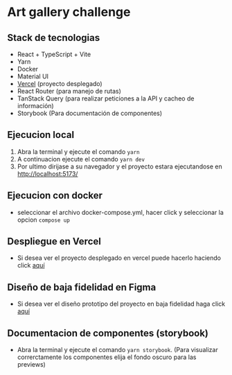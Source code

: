 # Art gallery challenge

## Stack de tecnologias

- React + TypeScript + Vite
- Yarn
- Docker
- Material UI
- [Vercel](https://art-gallery-challenge.vercel.app/) (proyecto desplegado)
- React Router (para manejo de rutas)
- TanStack Query (para realizar peticiones a la API y cacheo de información)
- Storybook (Para documentación de componentes)

## Ejecucion local

1. Abra la terminal y ejecute el comando `yarn`
2. A continuacion ejecute el comando `yarn dev`
3. Por ultimo dirijase a su navegador y el proyecto estara ejecutandose en [http://localhost:5173/](http://localhost:5173/)

## Ejecucion con docker

- seleccionar el archivo docker-compose.yml, hacer click y seleccionar la opcion `compose up`

## Despliegue en Vercel

- Si desea ver el proyecto desplegado en vercel puede hacerlo haciendo click [aquí](https://art-gallery-challenge.vercel.app/)

## Diseño de baja fidelidad en Figma

- Si desea ver el diseño prototipo del proyecto en baja fidelidad haga click [aquí](https://www.figma.com/design/FAKak2U4HLi9TTB9xcKGOG/Art-gallery?node-id=0-1&t=ayiNIVZ5cbSd0crM-1)

## Documentacion de componentes (storybook)

- Abra la terminal y ejecute el comando `yarn storybook`. (Para visualizar correrctamente los componentes elija el fondo oscuro para las previews)
